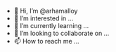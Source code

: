 - 👋 Hi, I’m @arhamalloy
- 👀 I’m interested in ...
- 🌱 I’m currently learning ...
- 💞️ I’m looking to collaborate on ...
- 📫 How to reach me ...

<!---
arhamalloy/arhamalloy is a ✨ special ✨ repository because its `README.md` (this file) appears on your GitHub profile.
You can click the Preview link to take a look at your changes.
--->
